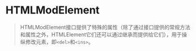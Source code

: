 # HTMLModElement

>HTMLModElement接口提供了特殊的属性（除了通过接口提供的常规方法和属性之外，HTMLElement它们还可以通过继承而提供给它们），用于操纵修改元素，即`<del>`和`<ins>`。

